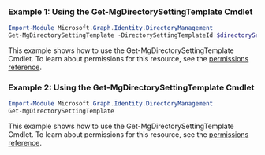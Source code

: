 ### Example 1: Using the Get-MgDirectorySettingTemplate Cmdlet
```powershell
Import-Module Microsoft.Graph.Identity.DirectoryManagement
Get-MgDirectorySettingTemplate -DirectorySettingTemplateId $directorySettingTemplateId
```
This example shows how to use the Get-MgDirectorySettingTemplate Cmdlet.
To learn about permissions for this resource, see the [permissions reference](/graph/permissions-reference).
### Example 2: Using the Get-MgDirectorySettingTemplate Cmdlet
```powershell
Import-Module Microsoft.Graph.Identity.DirectoryManagement
Get-MgDirectorySettingTemplate
```
This example shows how to use the Get-MgDirectorySettingTemplate Cmdlet.
To learn about permissions for this resource, see the [permissions reference](/graph/permissions-reference).

